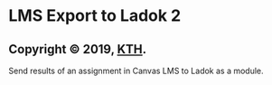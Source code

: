 # LMS Export to Ladok 2

## Copyright © 2019, [KTH](https://github.com/kth).

Send results of an assignment in Canvas LMS to Ladok as a module.
